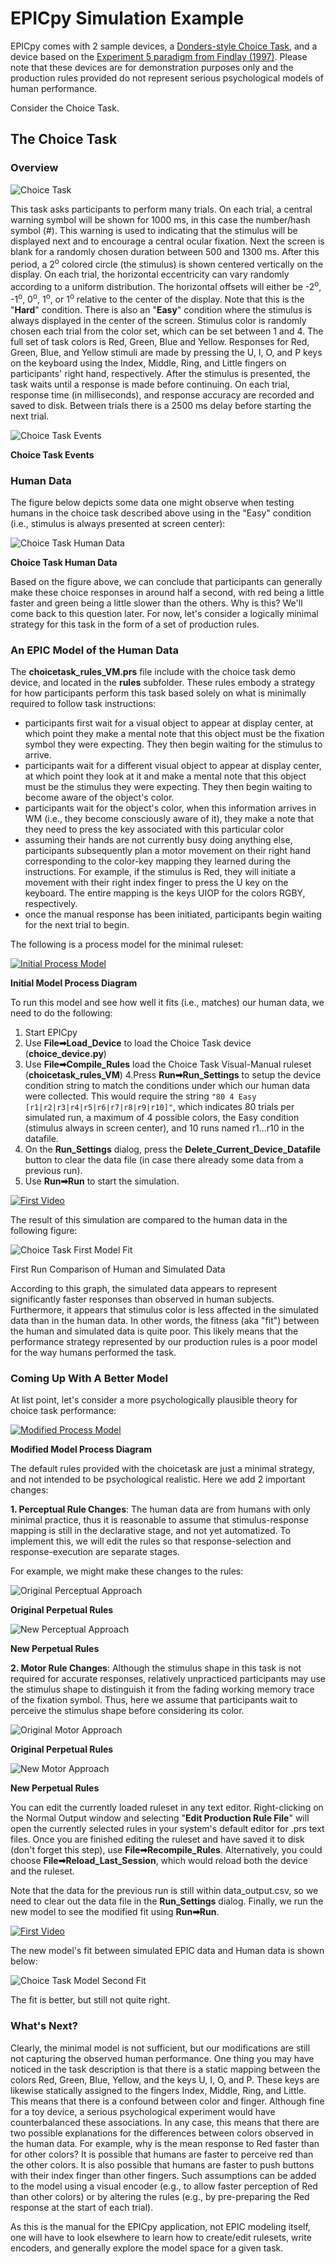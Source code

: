 # EPICpy Simulation Example

EPICpy comes with 2 sample devices, a [Donders-style Choice Task](resources/articles/modern_mental_chronometry_meyer_et_al_1998.pdf), and a device based on the [Experiment 5 paradigm from Findlay (1997)](resources/articles/findlay_1997_saccade_target_selection_during_visual_search.pdf). Please note that these devices are for demonstration purposes only and the production rules provided do not represent serious psychological models of human performance.

Consider the Choice Task.

## The Choice Task

### Overview

![Choice Task](resources/images/choice_task_easy.png)

This task asks participants to perform many trials. On each trial, a central warning symbol will be shown for 1000 ms, in this case the number/hash symbol (#). This warning is used to indicating that the stimulus will be displayed next and to encourage a central ocular fixation. Next the screen is blank for a randomly chosen duration between 500 and 1300 ms. After this period, a 2<sup>o</sup> colored circle (the stimulus) is shown centered vertically on the display. On each trial, the horizontal eccentricity can vary randomly according to a uniform distribution. The horizontal offsets will either be -2<sup>o</sup>, -1<sup>o</sup>, 0<sup>o</sup>,  1<sup>o</sup>,  or 1<sup>o</sup> relative to the center of the display. Note that this is the "**Hard**" condition. There is also an "**Easy**" condition where the stimulus is always displayed in the center of the screen. Stimulus color is randomly chosen each trial from the color set, which can be set between 1 and 4. The full set of task colors is Red, Green, Blue and Yellow. Responses for Red, Green, Blue, and Yellow stimuli are made by pressing the U, I, O, and P keys on the keyboard using the Index, Middle, Ring, and Little fingers on participants' right hand, respectively. After the stimulus is presented, the task waits until a response is made before continuing. On each trial, response time (in milliseconds), and response accuracy are recorded and saved to disk. Between trials there is a 2500 ms delay before starting the next trial.

![Choice Task Events](resources/images/choice_event_timeline.png)

**Choice Task Events**

### Human Data

The figure below depicts some data one might observe when testing humans in the choice task described above using in the "Easy" condition (i.e., stimulus is always presented at screen center):

![Choice Task Human Data](resources/images/choice_rt_by_color_human_easy.png)

**Choice Task Human Data**

Based on the figure above, we can conclude that participants can generally make these choice responses in around half a second, with red being a little faster and green being a little slower than the others. Why is this? We'll come back to this question later. For now, let's consider a logically minimal strategy for this task in the form of a set of production rules.

### An EPIC Model of the Human Data

The **choicetask_rules_VM.prs** file include with the choice task demo device, and located in the **rules** subfolder. These rules embody a strategy for how participants perform this task based solely on what is minimally required to follow task instructions:

* participants first wait for a visual object to appear at display center, at which point they make a mental note that this object must be the fixation symbol they were expecting. They then begin waiting for the stimulus to arrive.
* participants wait for a different visual object to appear at display center, at which point they look at it and make a mental note that this object must be the stimulus they were expecting. They then begin waiting to become aware of the object's color.
* participants wait for the object's color, when this information arrives in WM (i.e., they become consciously aware of it), they make a note that they need to press the key associated with this particular color
* assuming their hands are not currently busy doing anything else, participants subsequently plan a motor movement on their right hand corresponding to the color-key mapping they learned during the instructions. For example, if the stimulus is Red, they will initiate a movement with their right index finger to press the U key on the keyboard. The entire mapping is the keys UIOP for the colors RGBY, respectively.
* once the manual response has been initiated, participants begin waiting for the next trial to begin.

The following is a process model for the minimal ruleset:

[![Initial Process Model](resources/images/choice_task_easy_process_diagram_v1_small.png)](resources/images/choice_task_easy_process_diagram_v1.png)

**Initial Model Process Diagram**

To run this model and see how well it fits (i.e., matches) our human data, we need to do the following:

1. Start EPICpy
2. Use **File&#10145;Load_Device** to load the Choice Task device (**choice_device.py**)
3. Use **File&#10145;Compile_Rules** load the Choice Task Visual-Manual ruleset (**choicetask_rules_VM**)
4.Press **Run&#10145;Run_Settings** to setup the device condition string to match the conditions under which our human data were collected. This would require the string `"80 4 Easy [r1|r2|r3|r4|r5|r6|r7|r8|r9|r10]"`, which indicates 80 trials per simulated run, a maximum of 4 possible colors, the Easy condition (stimulus always in screen center), and 10 runs named r1...r10 in the datafile.
4. On the **Run_Settings** dialog, press the **Delete_Current_Device_Datafile** button to clear the data file (in case there already some data from a previous run).
5. Use **Run&#10145;Run** to start the simulation.

[![First Video](resources/video/choice_vid_one.gif)](resources/video/choice_vid_one.gif)

The result of this simulation are compared to the human data in the following figure:

![Choice Task First Model Fit](resources/images/choice_rt_fit_by_stimcolor_easy.png)

First Run Comparison of Human and Simulated Data

According to this graph, the simulated data appears to represent significantly faster responses than observed in human subjects. Furthermore, it appears that stimulus color is less affected in the simulated data than in the human data. In other words, the fitness (aka "fit") between the human and simulated data is quite poor. This likely means that the performance strategy represented by our production rules is a poor model for the way humans performed the task.

### Coming Up With A Better Model

At list point, let's consider a more psychologically plausible theory for choice task performance:

[![Modified Process Model](resources/images/choice_task_easy_process_diagram_v2.png)](resources/images/choice_task_easy_process_diagram_v2.png)

**Modified Model Process Diagram**

The default rules provided with the choicetask are just a minimal strategy, and not intended to be psychological realistic. Here we add 2 important changes:

**1. Perceptual Rule Changes**: The human data are from humans with only minimal practice, thus it is reasonable to assume that stimulus-response mapping is still in the declarative stage, and not yet automatized. To implement this, we will edit the rules so that response-selection and response-execution are separate stages. 

For example, we might make these changes to the rules:

![Original Perceptual Approach](resources/images/choice_rule_change_1a.png)

**Original Perpetual Rules**

![New Perceptual Approach](resources/images/choice_rule_change_1b.png)

**New Perpetual Rules**

**2. Motor Rule Changes**: Although the stimulus shape in this task is not required for accurate responses, relatively unpracticed participants may use the stimulus shape to distinguish it from the fading working memory trace of the fixation symbol. Thus, here we assume that participants wait to perceive the stimulus shape before considering its color.

![Original Motor Approach](resources/images/choice_rule_change_2a_small.png)

**Original Perpetual Rules**

![New Motor Approach](resources/images/choice_rule_change_2b.png)

**New Perpetual Rules**

You can edit the currently loaded ruleset in any text editor. Right-clicking on the Normal Output window and selecting "**Edit Production Rule File**" will open the currently selected rules in your system's default editor for .prs text files. Once you are finished editing the ruleset and have saved it to disk (don't forget this step), use **File&#10145;Recompile_Rules**. Alternatively, you could choose **File&#10145;Reload_Last_Session**, which would reload both the device and the ruleset. 

Note that the data for the previous run is still within data_output.csv, so we need to clear out the data file in the **Run_Settings** dialog. Finally, we run the new model to see the modified fit using **Run&#10145;Run**.

[![First Video](resources/video/choice_vid_two.gif)](resources/video/choice_vid_two.gif)

The new model's fit between simulated EPIC data and Human data is shown below:

![Choice Task Model Second Fit](resources/images/choice_rt_fit_by_stimcolor_easy_better.png)

The fit is better, but still not quite right.  

### What's Next?

Clearly, the minimal model is not sufficient, but our modifications are still not capturing the observed human performance. One thing you may have noticed in the task description is that there is a static mapping between the colors Red, Green, Blue, Yellow, and the keys U, I, O, and P. These keys are likewise statically assigned to the fingers Index, Middle, Ring, and Little. This means that there is a confound between color and finger. Although fine for a toy device, a serious psychological experiment would have counterbalanced these associations. In any case, this means that there are two possible explanations for the differences between colors observed in the human data. For example, why is the mean response to Red faster than for other colors? It is possible that humans are faster to perceive red than the other colors. It is also possible that humans are faster to push buttons with their index finger than other fingers. Such assumptions can be added to the model using a visual encoder (e.g., to allow faster perception of Red than other colors) or by altering the rules (e.g., by pre-preparing the Red response at the start of each trial).

As this is the manual for the EPICpy application, not EPIC modeling itself, one will have to look elsewhere to learn how to create/edit rulesets, write encoders, and generally explore the model space for a given task.